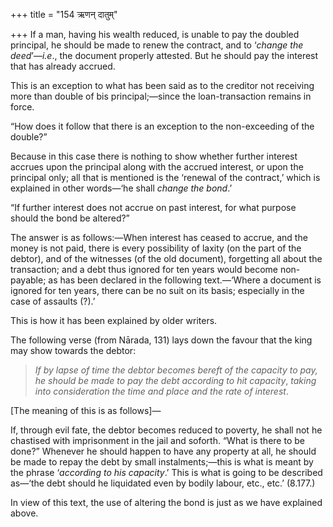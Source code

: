 +++
title = "154 ऋणन् दातुम्"

+++
If a man, having his wealth reduced, is unable to pay the doubled
principal, he should be made to renew the contract, and to ‘*change*
*the deed*’—*i.e*., the document properly attested. But he should pay
the interest that has already accrued.

This is an exception to what has been said as to the creditor not
receiving more than double of bis principal;—since the loan-transaction
remains in force.

“How does it follow that there is an exception to the non-exceeding of
the double?”

Because in this case there is nothing to show whether further interest
accrues upon the principal along with the accrued interest, or upon the
principal only; all that is mentioned is the ‘renewal of the contract,’
which is explained in other words—‘he shall *change the bond*.’

“If further interest does not accrue on past interest, for what purpose
should the bond be altered?”

The answer is as follows:—When interest has ceased to accrue, and the
money is not paid, there is every possibility of laxity (on the part of
the debtor), and of the witnesses (of the old document), forgetting all
about the transaction; and a debt thus ignored for ten years would
become non-payable; as has been declared in the following text.—‘Where a
document is ignored for ten years, there can be no suit on its basis;
especially in the case of assaults (?).’

This is how it has been explained by older writers.

The following verse (from Nārada, 131) lays down the favour that the
king may show towards the debtor:

> *If by lapse of time the debtor becomes bereft of the capacity to pay,
> he should be made to pay* *the debt according to hit capacity*,
> *taking into consideration the time and place and the rate of
> interest*.

\[The meaning of this is as follows\]—

If, through evil fate, the debtor becomes reduced to poverty, he shall
not he chastised with imprisonment in the jail and soforth. “What is
there to be done?” Whenever he should happen to have any property at
all, he should be made to repay the debt by small instalments;—this is
what is meant by the phrase ‘*according to his capacity*.’ This is what
is going to be described as—‘the debt should he liquidated even by
bodily labour, etc., etc.’ (8.177.)

In view of this text, the use of altering the bond is just as we have
explained above.


